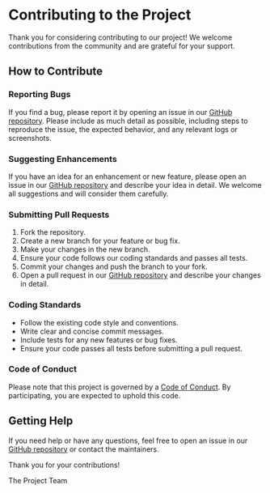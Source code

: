 # Contributing to the Project

Thank you for considering contributing to our project! We welcome contributions from the community and are grateful for your support.

## How to Contribute

### Reporting Bugs

If you find a bug, please report it by opening an issue in our [GitHub repository](https://github.com/nashtech-garage/nt-sketchbook/issues). Please include as much detail as possible, including steps to reproduce the issue, the expected behavior, and any relevant logs or screenshots.

### Suggesting Enhancements

If you have an idea for an enhancement or new feature, please open an issue in our [GitHub repository](https://github.com/nashtech-garage/nt-sketchbook/issues) and describe your idea in detail. We welcome all suggestions and will consider them carefully.

### Submitting Pull Requests

1. Fork the repository.
2. Create a new branch for your feature or bug fix.
3. Make your changes in the new branch.
4. Ensure your code follows our coding standards and passes all tests.
5. Commit your changes and push the branch to your fork.
6. Open a pull request in our [GitHub repository](https://github.com/your-repo/pulls) and describe your changes in detail.

### Coding Standards

-   Follow the existing code style and conventions.
-   Write clear and concise commit messages.
-   Include tests for any new features or bug fixes.
-   Ensure your code passes all tests before submitting a pull request.

### Code of Conduct

Please note that this project is governed by a [Code of Conduct](CODE_OF_CONDUCT.md). By participating, you are expected to uphold this code.

## Getting Help

If you need help or have any questions, feel free to open an issue in our [GitHub repository](https://github.com/nashtech-garage/nt-sketchbook/issues) or contact the maintainers.

Thank you for your contributions!

The Project Team
